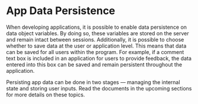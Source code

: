 # App Data Persistence

When developing applications, it is possible to enable data persistence on data object variables. By doing so, these variables are stored on the server and remain intact between sessions. Additionally, it is possible to choose whether to save data at the user or application level. This means that data can be saved for all users within the program. For example, if a comment text box is included in an application for users to provide feedback, the data entered into this box can be saved and remain persistent throughout the application.

Persisting app data can be done in two stages — managing the internal state and storing user inputs. Read the documents in the upcoming sections for more details on these topics.&#x20;
